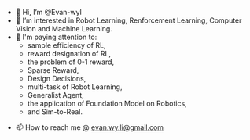 - 👋 Hi, I’m @Evan-wyl
- 👀 I’m interested in Robot Learning, Renforcement Learning, Computer Vision and Machine Learning.
- 🌱 I'm paying attention to:
  - sample efficiency of RL,
  - reward designation of RL,
  - the problem of 0-1 reward,
  - Sparse Reward,
  - Design Decisions,
  - multi-task of Robot Learning,
  - Generalist Agent,
  - the application of Foundation Model on Robotics,
  - and Sim-to-Real.
<!-- - 💞️ I’m looking to collaborate on ... -->
- 📫 How to reach me @ evan.wy.li@gmail.com

<!---
Evan-wyl/Evan-wyl is a ✨ special ✨ repository because its `README.md` (this file) appears on your GitHub profile.
You can click the Preview link to take a look at your changes.
--->
